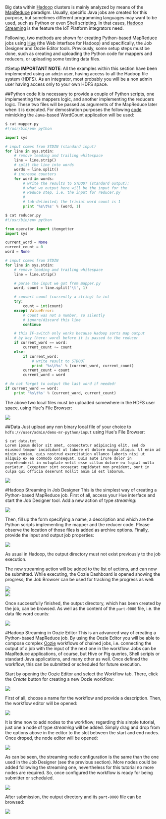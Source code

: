 Big data within [Hadoop](http://hadoop.apache.org/) clusters is mainly analyzed by means of the [MapReduce](https://en.wikipedia.org/wiki/MapReduce) paradigm. Usually, specific Java jobs are created for this purpose, but sometimes different programming languages may want to be used, such as Python or even Shell scripting. In that cases, [Hadoop Streaming](https://hadoop.apache.org/docs/current/hadoop-streaming/HadoopStreaming.html) is the feature the IoT Platform integrators need.

Following, two methods are shown for creating Python-based MapReduce jobs using [Hue](http://gethue.com/) (the Web interface for Hadoop) and specifically, the Job Designer and Oozie Editor tools. Previously, some setup steps must be done, such as creating and uploading the Python code for mappers and reducers, or uploading some testing data files.

#Setup
**IMPORTANT NOTE**: All the examples within this section have been implemented using an `admin` user, having access to all the Hadoop file system (HDFS). As an integrator, most probably you will be a non admin user having access only to your own HDFS space.

##Python code
It is necessary to provide a couple of Python scripts, one implementing the mappers logic, and another implementing the reducers logic. These two files will be passed as arguments of the MapReduce later when it is executed. For demostration purposes the following [code](http://www.michael-noll.com/tutorials/writing-an-hadoop-mapreduce-program-in-python/) mimicking the Java-based WordCount application will be used:

```Python
$ cat mapper.py
#!/usr/bin/env python

import sys

# input comes from STDIN (standard input)
for line in sys.stdin:
    # remove leading and trailing whitespace
    line = line.strip()
    # split the line into words
    words = line.split()
    # increase counters
    for word in words:
        # write the results to STDOUT (standard output);
        # what we output here will be the input for the
        # Reduce step, i.e. the input for reducer.py
        #
        # tab-delimited; the trivial word count is 1
        print '%s\t%s' % (word, 1)

```

```Python
$ cat reducer.py
#!/usr/bin/env python

from operator import itemgetter
import sys

current_word = None
current_count = 0
word = None

# input comes from STDIN
for line in sys.stdin:
    # remove leading and trailing whitespace
    line = line.strip()

    # parse the input we got from mapper.py
    word, count = line.split('\t', 1)

    # convert count (currently a string) to int
    try:
        count = int(count)
    except ValueError:
        # count was not a number, so silently
        # ignore/discard this line
        continue

    # this IF-switch only works because Hadoop sorts map output
    # by key (here: word) before it is passed to the reducer
    if current_word == word:
        current_count += count
    else:
        if current_word:
            # write result to STDOUT
            print '%s\t%s' % (current_word, current_count)
        current_count = count
        current_word = word

# do not forget to output the last word if needed!
if current_word == word:
    print '%s\t%s' % (current_word, current_count)
```

The above two local files must be uploaded somewhere in the HDFS user space, using Hue's File Browser:

![](./images/hue_upload_python_code.png)

##Data
Just upload any non binary local file of your choice to `hdfs:///user/admin/demo-mr-python/input` using Hue's File Browser:

```
$ cat data.txt 
Lorem ipsum dolor sit amet, consectetur adipiscing elit, sed do eiusmod tempor incididunt ut labore et dolore magna aliqua. Ut enim ad minim veniam, quis nostrud exercitation ullamco laboris nisi ut aliquip ex ea commodo consequat. Duis aute irure dolor in reprehenderit in voluptate velit esse cillum dolore eu fugiat nulla pariatur. Excepteur sint occaecat cupidatat non proident, sunt in culpa qui officia deserunt mollit anim id est laborum.
```

![](./images/hue_upload_data.png)

#Hadoop Streaming in Job Designer
This is the simplest way of creating a Python-based MapReduce job. First of all, access your Hue interface and start the Job Designer tool. Add a new action of type *streaming*:

![](./images/hue_simple_select_streaming_action.png)

Then, fill up the form specifying a name, a description and which are the Python scripts implementing the mapper and the reducer code. Please observe the location of those files is added as archive options. Finally, provide the input and output job properties:

![](./images/hue_simple_fillup_streaming_form.png)

As usual in Hadoop, the output directory must not exist previously to the job execution.

The new streaming action will be added to the list of actions, and can now be submitted. While executing, the Oozie Dashboard is opened showing the progress; the Job Browser can be used for tracking the progress as well:

![](./images/hue_simple_mr_progress_50.png)
<br>
![](./images/hue_simple_mr_progress_100.png)

Once successfully finished, the output directory, which has been created by the job, can be browsed. As well as the content of the `part-0000` file, i.e. the data file word counts:

![](./images/hue_mr_result.png)

#Hadoop Streaming in Oozie Editor
This is an advanced way of creating a Python-based MapReduce job. By using the Oozie Editor you will be able to compose complex [Oozie](http://oozie.apache.org/) workflows of chained jobs, i.e. connecting the output of a job with the input of the next one in the workflow. Jobs can be MapReduce applications, of course, but Hive or Pig queries, Shell scripts or standard Java applications, and many other as well. Once defined the workflow, this can be submitted or scheduled for future execution.

Start by opening the Oozie Editor and select the Workflow tab. There, click the *Create* button for creating a new Oozie workflow:

![](./images/hue_workflow_manager.png)

First of all, choose a name for the workflow and provide a description. Then, the workflow editor will be opened:

![](./images/hue_workflow_editor.png)

It is time now to add nodes to the workflow; regarding this simple tutorial, just one a node of type *streaming* will be added. Simply drag and drop from the options above in the editor to the slot between the start and end nodes. Once droped, the node editor will be opened:

![](./images/hue_workflow_node_editor.png)

As can be seen, the streaming node configuration is the same than the one used in the Job Designer (see the previous section). More nodes could be added following the streaming one, nevertheless for this tutorial no more nodes are required. So, once configured the workflow is ready for being submitter or scheduled.

![](./images/hue_workflow_submit.png)

After submission, the output directory and its `part-0000` file can be browsed:

![](./images/hue_workflow_mr_result.png)